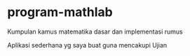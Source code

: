 # program-mathlab
Kumpulan kamus matematika dasar dan implementasi rumus

Aplikasi sederhana yg saya buat guna mencakupi Ujian
